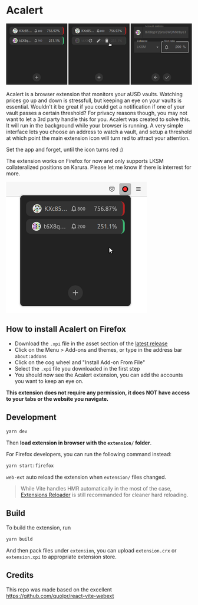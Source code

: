 # Acalert
![Acalert screenshots](doc/screenshots.png)

Acalert is a browser extension that monitors your aUSD vaults.
Watching prices go up and down is stressfull, but keeping an eye on your vaults is essential. Wouldn't it be great if you could get a notification if one of your vault passes a certain threshold? For privacy reasons though, you may not want to let a 3rd party handle this for you. Acalert was created to solve this. It will run in the background while your browser is running. A very simple interface lets you choose an address to watch a vault, and setup a threshold at which point the main extension icon will turn red to attract your attention.

Set the app and forget, until the icon turns red :)

The extension works on Firefox for now and only supports LKSM collateralized positions on Karura. Please let me know if there is interrest for more.

![Acalert popup overview](doc/screenshots-ff.png)

## How to install Acalert on Firefox

- Download the `.xpi` file in the asset section of the [latest release](https://github.com/Tbaut/Acalert/releases)
- Click on the Menu > Add-ons and themes, or type in the address bar `about:addons`
- Click on the cog wheel and "Install Add-on From File"
- Select the `.xpi` file you downloaded in the first step
- You should now see the Acalert extension, you can add the accounts you want to keep an eye on.

**This extension does not require any permission, it does NOT have access to your tabs or the website you navigate.**

## Development

```bash
yarn dev
```

Then **load extension in browser with the `extension/` folder**.

For Firefox developers, you can run the following command instead:

```bash
yarn start:firefox
```

`web-ext` auto reload the extension when `extension/` files changed.

> While Vite handles HMR automatically in the most of the case, [Extensions Reloader](https://chrome.google.com/webstore/detail/fimgfedafeadlieiabdeeaodndnlbhid) is still recommanded for cleaner hard reloading.

## Build

To build the extension, run

```bash
yarn build
```

And then pack files under `extension`, you can upload `extension.crx` or `extension.xpi` to appropriate extension store.

## Credits

This repo was made based on the excellent https://github.com/quolpr/react-vite-webext